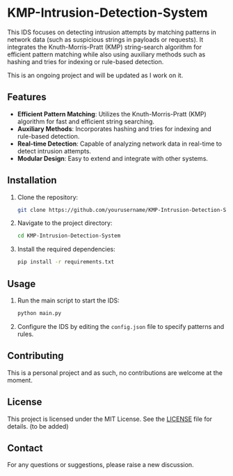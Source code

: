 # KMP-Intrusion-Detection-System
This IDS focuses on detecting intrusion attempts by matching patterns in network data (such as suspicious strings in payloads or requests). It integrates the Knuth-Morris-Pratt (KMP) string-search algorithm for efficient pattern matching while also using auxiliary methods such as hashing and tries for indexing or rule-based detection.

This is an ongoing project and will be updated as I work on it. 
## Features

- **Efficient Pattern Matching**: Utilizes the Knuth-Morris-Pratt (KMP) algorithm for fast and efficient string searching.
- **Auxiliary Methods**: Incorporates hashing and tries for indexing and rule-based detection.
- **Real-time Detection**: Capable of analyzing network data in real-time to detect intrusion attempts.
- **Modular Design**: Easy to extend and integrate with other systems.

## Installation

1. Clone the repository:
    ```sh
    git clone https://github.com/yourusername/KMP-Intrusion-Detection-System.git
    ```
2. Navigate to the project directory:
    ```sh
    cd KMP-Intrusion-Detection-System
    ```
3. Install the required dependencies:
    ```sh
    pip install -r requirements.txt
    ```

## Usage

1. Run the main script to start the IDS:
    ```sh
    python main.py
    ```
2. Configure the IDS by editing the `config.json` file to specify patterns and rules.

## Contributing

This is a personal project and as such, no contributions are welcome at the moment.

## License

This project is licensed under the MIT License. See the [LICENSE](LICENSE) file for details. (to be added)

## Contact

For any questions or suggestions, please raise a new discussion.
